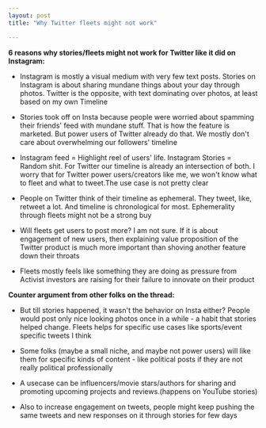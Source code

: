 ```yaml
---
layout: post
title: "Why Twitter fleets might not work"

---
```


**6 reasons why stories/fleets might not work for Twitter like it did on Instagram:**

- Instagram is mostly a visual medium with very few text posts. Stories on Instagram is about sharing mundane things about your day through photos. Twitter is the opposite, with text dominating over photos, at least based on my own Timeline

- Stories took off on Insta because people were worried about spamming their friends' feed with mundane stuff. That is how the feature is marketed. But power users of Twitter already do that. We mostly don't care about overwhelming our followers' timeline

- Instagram feed = Highlight reel of users' life. Instagram Stories = Random shit. For Twitter our timeline is already an intersection of both. I worry that for Twitter power users/creators like me, we won't know what to fleet and what to tweet.The use case is not pretty clear

- People on Twitter think of their timeline as ephemeral. They tweet, like, retweet a lot. And timeline is chronological for most.
Ephemerality through fleets might not be a strong buy

- Will fleets get users to post more? I am not sure. If it is about engagement of new users, then explaining value proposition of the Twitter product is much more important than shoving another feature down their throats

- Fleets mostly feels like something they are doing as pressure from Activist investors are raising for their failure to innovate on their product

**Counter argument from other folks on the thread:**

- But till stories happened, it wasn't the behavior on Insta either? People would post only nice looking photos once in a while - a habit that stories helped change. Fleets helps for specific use cases like sports/event specific tweets I think

- Some folks (maybe a small niche, and maybe not power users) will like them for specific kinds of content - like political posts if they are not really political professionally

- A usecase can be influencers/movie stars/authors for sharing and promoting upcoming projects and reviews.(happens on YouTube stories)

- Also to increase engagement on tweets, people might keep pushing the same tweets and new responses on it through stories for few days
